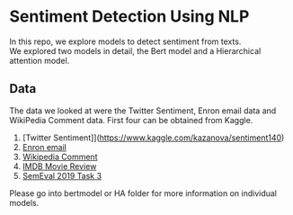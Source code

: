 # Sentiment Detection Using NLP

In this repo, we explore models to detect sentiment from texts.  
We explored two models in detail, the Bert model and a Hierarchical attention model.

## Data
The data we looked at were the Twitter Sentiment, Enron email data and WikiPedia Comment data. First four can be obtained from Kaggle.  
1. [Twitter Sentiment]](https://www.kaggle.com/kazanova/sentiment140)
2. [Enron email](https://www.kaggle.com/wcukierski/enron-email-dataset)
3. [Wikipedia Comment](https://www.kaggle.com/c/jigsaw-toxic-comment-classification-challenge/data)
4. [IMDB Movie Review](https://www.kaggle.com/lakshmi25npathi/imdb-dataset-of-50k-movie-reviews)
5. [SemEval 2019 Task 3](https://www.humanizing-ai.com/emocontext.html)

Please go into bertmodel or HA folder for more information on individual models.
